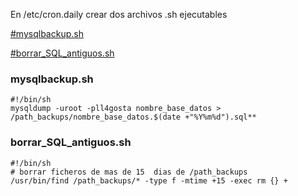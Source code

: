 
En /etc/cron.daily crear dos archivos .sh ejecutables

[#mysqlbackup.sh](#mysqlbackup.sh)

[#borrar_SQL_antiguos.sh](#borrar_SQL_antiguos.sh)


### mysqlbackup.sh
  ```
  #!/bin/sh
  mysqldump -uroot -pll4gosta nombre_base_datos > /path_backups/nombre_base_datos.$(date +"%Y%m%d").sql**
  ```

### borrar_SQL_antiguos.sh
  ```
  #!/bin/sh
  # borrar ficheros de mas de 15  dias de /path_backups
  /usr/bin/find /path_backups/* -type f -mtime +15 -exec rm {} +

  ```
